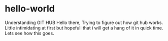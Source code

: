 # hello-world
Understanding GIT HUB
Hello there, Trying to figure out how git hub works.
Little intimidating at first but hopefull that i will get a hang of it in quick time.
Lets see how this goes.
